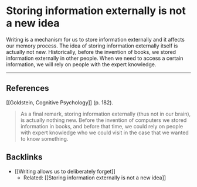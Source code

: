 # Storing information externally is not a new idea
Writing is a mechanism for us to store information externally and it affects our memory process. The idea of storing information externally itself is actually not new. Historically, before the invention of books, we stored information externally in other people. When we need to access a certain information, we will rely on people with the expert knowledge.

---
## References
[[Goldstein, Cognitive Psychology]] (p. 182).
> As a final remark, storing information externally (thus not in our brain), is actually nothing new. Before the invention of computers we stored information in books, and before that time, we could rely on people with expert knowledge who we could visit in the case that we wanted to know something.

## Backlinks
* [[Writing allows us to deliberately forget]]
	* Related: [[Storing information externally is not a new idea]]

<!-- #evergreen -->

<!-- {BearID:43F23F7C-7B8E-4D56-AA05-86750827A094} -->

